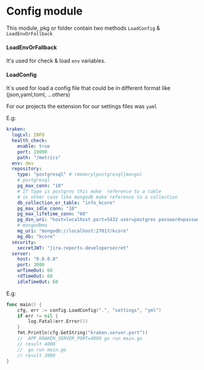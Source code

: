 # Config module

This module, pkg or folder contain two methods `LoadConfig` & `LoadEnvOrFallback`

#### LoadEnvOrFallback

It's used for check & load `env`  variables.

#### LoadConfig

It`s used for load a config file that could be in different format like (json,yaml,toml, ...others)

For our projects the extension for our settings files was `yaml`

E.g:

```yaml
kraken:
  logLvl: INFO
  health_check:
    enable: true
    port: 19090
    path: "/metrics"
  env: dev
  repository:
    type: "postgresql" # (memory|postgresql|mongo)
    # postgresql
    pg_max_conn: "10"
    # If type is postgres this make  reference to a table
    # in other case like mongodb make reference to a collection
    db_collection_or_table: "info_kcore"
    pg_max_idle_conn: "10"
    pg_max_lifetime_conn: "60"
    pg_dsn_uri: "host=localhost port=5432 user=postgres password=password dbname=kcore sslmode=disable"
    # mongodbma
    mg_uri: "mongodb://localhost:27017/kcore"
    mg_db: "kcore"
  security:
    secretJWT: "jira-reports-developersecret"
  server:
    host: "0.0.0.0"
    port: 3000
    wrTimeOut: 60
    rdTimeOut: 60
    idleTimeOut: 60
```

E.g:

```go
func main() {
	cfg, err := config.LoadConfig(".", "settings", "yml")
	if err != nil {
		log.Fatal(err.Error())
	}
	fmt.Println(cfg.GetString("kraken.server.port"))
	//	APP_KRAKEN_SERVER_PORT=4000 go run main.go
	// result 4000
	//	go run main.go
	// result 3000
}

```